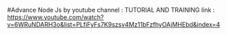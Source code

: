 #Advance Node Js
by youtube channel : TUTORIAL AND TRAINING
link : https://www.youtube.com/watch?v=6WRuNDARH3o&list=PLfiFyFs7K9szsv4Mz11bFzfhyOAjMHEbd&index=4


